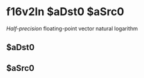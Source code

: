 # f16v2ln $aDst0 $aSrc0

*Half-precision* floating-point vector natural logarithm


## $aDst0

## $aSrc0

